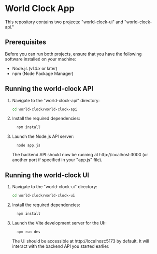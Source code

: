 # World Clock App

This repository contains two projects: "world-clock-ui" and "world-clock-api."

## Prerequisites

Before you can run both projects, ensure that you have the following software installed on your machine:

- Node.js (v14.x or later)
- npm (Node Package Manager)

## Running the world-clock API

1. Navigate to the "world-clock-api" directory:

   ```bash
   cd world-clock/world-clock-api
2. Install the required dependencies:
    ```bash
      npm install
2. Launch the Node.js API server:
    ```bash
      node app.js
    ````
    The backend API should now be running at http://localhost:3000 (or another port if specified in your "app.js" file).

## Running the world-clock UI

1. Navigate to the "world-clock-ui" directory:

   ```bash
   cd world-clock/world-clock-ui
2. Install the required dependencies:
    ```bash
      npm install
2. Launch the Vite development server for the UI::
    ```bash
      npm run dev
    ````
    The UI should be accessible at http://localhost:5173 by default. It will interact with the backend API you started earlier.
